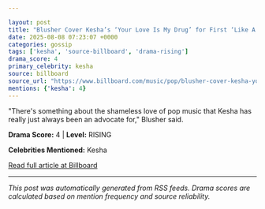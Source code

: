 ```yaml
---

layout: post
title: "Blusher Cover Kesha’s ‘Your Love Is My Drug’ for First ‘Like A Version’"
date: 2025-08-08 07:23:07 +0000
categories: gossip
tags: ['kesha', 'source-billboard', 'drama-rising']
drama_score: 4
primary_celebrity: kesha
source: billboard
source_url: "https://www.billboard.com/music/pop/blusher-cover-kesha-your-love-is-my-drug-like-a-version-1236039406/"
mentions: {'kesha': 4}
---
```


"There's something about the shameless love of pop music that Kesha has really just always been an advocate for," Blusher said.

**Drama Score:** 4 | **Level:** RISING

**Celebrities Mentioned:** Kesha

[Read full article at Billboard](https://www.billboard.com/music/pop/blusher-cover-kesha-your-love-is-my-drug-like-a-version-1236039406/)

---
*This post was automatically generated from RSS feeds. Drama scores are calculated based on mention frequency and source reliability.*
